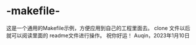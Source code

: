 # -makefile-
这是一个通用的Makefile示例，方便应用到自己的工程里面去。
clone 文件以后就可以阅读里面的 readme文件进行操作。
祝你好运！
Auqin，2023年1月10日
